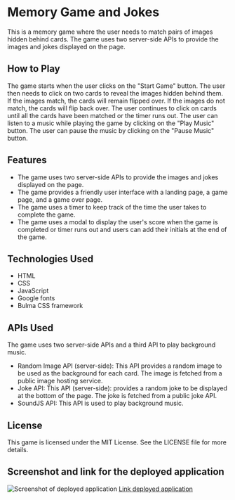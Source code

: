 # Memory Game and Jokes 

This is a memory game where the user needs to match pairs of images hidden behind cards. The game uses two server-side APIs to provide the images and jokes displayed on the page.

## How to Play

The game starts when the user clicks on the "Start Game" button. The user then needs to click on two cards to reveal the images hidden behind them. If the images match, the cards will remain flipped over. If the images do not match, the cards will flip back over. The user continues to click on cards until all the cards have been matched or the timer runs out. The user can listen to a music while playing the game by clicking on the "Play Music" button. The user can pause the music by clicking on the "Pause Music" button. 

## Features
- The game uses two server-side APIs to provide the images and jokes displayed on the page.
- The game provides a friendly user interface with a landing page, a game page, and a game over page.
- The game uses a timer to keep track of the time the user takes to complete the game.
- The game uses a modal to display the user's score when the game is completed or timer runs out and users can add their initials at the end of the game.

## Technologies Used
- HTML
- CSS
- JavaScript
- Google fonts
- Bulma CSS framework

## APIs Used
The game uses two server-side APIs and a third API to play background music.

- Random Image API (server-side): This API provides a random image to be used as the background for each card. The image is fetched from a public image hosting service.
- Joke API: This API (server-side): provides a random joke to be displayed at the bottom of the page. The joke is fetched from a public joke API.
- SoundJS API: This API is used to play background music.

## License
This game is licensed under the MIT License. See the LICENSE file for more details.

## Screenshot and link for the deployed application
![Screenshot of deployed application](./assets/Screenshot/xxxxx)
[Link deployed application](https://angadbatth.github.io/memory-game/)